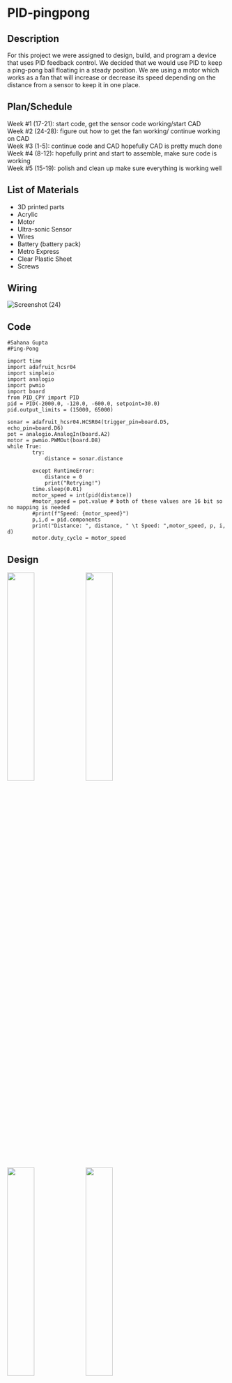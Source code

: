 # PID-pingpong
## Description 
For this project we were assigned to design, build, and program a device that uses PID feedback control. We decided that we would use PID to keep a ping-pong ball floating in a steady position. We are using a motor which works as a fan that will increase or decrease its speed depending on the distance from a sensor to keep it in one place.

## Plan/Schedule 
Week #1 (17-21): start code, get the sensor code working/start CAD                                                                                                       
Week #2 (24-28): figure out how to get the fan working/ continue working on CAD                                                                                           
Week #3 (1-5): continue code and CAD hopefully CAD is pretty much done                                                                                                   
Week #4 (8-12): hopefully print and start to assemble, make sure code is working                                                                                         
Week #5 (15-19): polish and clean up make sure everything is working well


## List of Materials 
- 3D printed parts
- Acrylic 
- Motor 
- Ultra-sonic Sensor 
- Wires
- Battery (battery pack) 
- Metro Express
- Clear Plastic Sheet 
- Screws

## Wiring 

![Screenshot (24)](https://github.com/sgupta70/PID-pingpong/assets/71406905/cbdad786-0cde-48e0-8021-990e325f4565)


## Code 
```
#Sahana Gupta 
#Ping-Pong 

import time
import adafruit_hcsr04
import simpleio
import analogio
import pwmio
import board
from PID_CPY import PID
pid = PID(-2000.0, -120.0, -600.0, setpoint=30.0)
pid.output_limits = (15000, 65000)

sonar = adafruit_hcsr04.HCSR04(trigger_pin=board.D5, echo_pin=board.D6)
pot = analogio.AnalogIn(board.A2)
motor = pwmio.PWMOut(board.D8)
while True:
        try:
            distance = sonar.distance

        except RuntimeError:
            distance = 0
            print("Retrying!")
        time.sleep(0.01)
        motor_speed = int(pid(distance))
        #motor_speed = pot.value # both of these values are 16 bit so no mapping is needed
        #print(f"Speed: {motor_speed}")
        p,i,d = pid.components
        print("Distance: ", distance, " \t Speed: ",motor_speed, p, i, d)
        motor.duty_cycle = motor_speed

```


## Design 
 <img src="https://github.com/sgupta70/PID-pingpong/assets/71406905/65cda6bc-3e93-4228-a363-448829e8bec3.png" style ="width:35%">
 <img src="https://github.com/sgupta70/PID-pingpong/assets/71406905/7cac6e90-337f-4b94-970d-05e035b17bbe.png" style ="width:35%">
 <img src="https://github.com/sgupta70/PID-pingpong/assets/71406905/ca4ff236-7ea3-4e36-bf20-3890e58e26d8.png" style ="width:35%">
 <img src="https://github.com/sgupta70/PID-pingpong/assets/71406905/3f73d7a6-bd4f-4708-8dad-660b59d8a7e2.png" style ="width:35%">
 
 [Link to OnShape document](https://cvilleschools.onshape.com/documents/dff44fc98d8d4c4a7a1a7dcc/w/483d116250ae88e43d19ab31/e/f060f7d074c5ca5ca4689b35)

## Pictures

![IMG-3467](https://github.com/sgupta70/PID-pingpong/assets/71406905/d5d351da-aad7-45b3-ad70-eadce99d5755)
![ezgif com-gif-maker (1)](https://github.com/sgupta70/PID-pingpong/assets/71406905/c0947d23-c654-4633-b2e8-995993a2d52a)

## Problems/Limitations

Starting this porject we had a pretty set idea on what we wanted to do, originally we were gonna use a computer fan but we realized that it wouldn't be strong enough to lift the ping-pong ball. This wasn't a huge problem because Mr. Dierof gave us a fan that he made whihc was very strong. We did have to switch our CAD design a little bit but it wasn't terrible. On the code side of things I started with using old code that I had already used for past projects for the potentiometer and ultra-sonic sensor. This helped a lot and once I was able to get the fan working everything came pretty easy. It was our first time using PID so it ws a little hard to understand in the beginning but by the end we were able to get the correct values to keep the ball steady. 


## Reflection

This project was pretty simple to design and build, but our first main issue was not having a fan that was strong enough to lift the ball. This was fixed with [Mr.Deirof's fan design](https://cvilleschools.onshape.com/documents/a12315ff8814f391ded597a0/w/01d64ee189f5fd2a55fd9170/e/7d11469ab6277ca4e45af74b) on Onshape, and creating a custom nosel to attach the tube to the fan. Due to the tube causing the fan to not be able to balance and stand on its own, we designed a base with feet to help support and stablize it. The hardest part of this assignment was the code. After figuring out how to get the DC motor (the fan motor) to change speed using a potentiometer, we attached an untrasonic sensor to the top, reading and printing the distance of the ball. The hardest part was figuring out how to connect the motor speed with the read distance using PID. After getting lots of help from the internet and our teachers, we were able to get the PID added. This code prints the fan speed adn the distance of the ball in the tube. With all of the knowlage we gained on this project, making something similar to it again will bve much easier. We are overall very happy with how presise this project turned out. 

